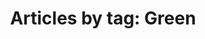 ---
layout: blog_by_tag
title: 'Articles by tag: Green'
tag: green
permalink: /logospotter/green/
---